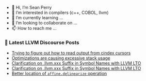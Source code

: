 - 👋 Hi, I’m Sean Perry
- 👀 I’m interested in compilers (c++, COBOL, llvm)
- 🌱 I’m currently learning ...
- 💞️ I’m looking to collaborate on ...
- 📫 How to reach me ...

<!---
s66perry/s66perry is a ✨ special ✨ repository because its `README.md` (this file) appears on your GitHub profile.
You can click the Preview link to take a look at your changes.
--->
### 📕 Latest LLVM Discourse Posts

<!-- DISCOURSE-LLVM:START -->
- [Trying to figure out how to read output from cindex cursors](https://discourse.llvm.org/t/trying-to-figure-out-how-to-read-output-from-cindex-cursors/80661#post_1)
- [Optimizations are causing excessive stack usage](https://discourse.llvm.org/t/optimizations-are-causing-excessive-stack-usage/77423#post_6)
- [Clarification on .llvm.xxx Suffix in Symbol Names with LLVM LTO](https://discourse.llvm.org/t/clarification-on-llvm-xxx-suffix-in-symbol-names-with-llvm-lto/80658#post_2)
- [Clarification on .llvm.xxx Suffix in Symbol Names with LLVM LTO](https://discourse.llvm.org/t/clarification-on-llvm-xxx-suffix-in-symbol-names-with-llvm-lto/80658#post_1)
- [Better location of `affine.delinearize` operation](https://discourse.llvm.org/t/better-location-of-affine-delinearize-operation/80565#post_12)
<!-- DISCOURSE-LLVM:END -->

